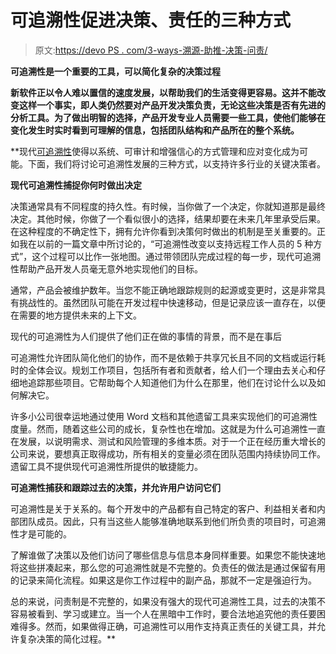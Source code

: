 # 可追溯性促进决策、责任的三种方式

> 原文:[https://devo PS . com/3-ways-溯源-助推-决策-问责/](https://devops.com/3-ways-traceability-boosts-decision-making-accountability/)

**可追溯性是一个重要的工具，可以简化复杂的决策过程**

**新软件正以令人难以置信的速度发展，以帮助我们的生活变得更容易。这并不能改变这样一个事实，即人类仍然要对产品开发决策负责，无论这些决策是否有先进的分析工具。为了做出明智的选择，产品开发专业人员需要一些工具，使他们能够在变化发生时实时看到可理解的信息，包括团队结构和产品所在的整个系统。**

 **现代[可追溯性](https://www.jamasoftware.com/blog/better-product-development-tips-for-traceability/)使得以系统、可审计和增强信心的方式管理和应对变化成为可能。下面，我们将讨论可追溯性发展的三种方式，以支持许多行业的关键决策者。

**现代可追溯性捕捉你何时做出决定**

决策通常具有不同程度的持久性。有时候，当你做了一个决定，你就知道那是最终决定。其他时候，你做了一个看似很小的选择，结果却要在未来几年里承受后果。在这种程度的不确定性下，拥有允许你看到决策何时做出的机制是至关重要的。正如我在以前的一篇文章中所讨论的，“可追溯性改变以支持远程工作人员的 5 种方式”，这个过程可以比作一张地图。通过带领团队完成过程的每一步，现代可追溯性帮助产品开发人员毫无意外地实现他们的目标。

通常，产品会被维护数年。当您不能正确地跟踪规则的起源或变更时，这是非常具有挑战性的。虽然团队可能在开发过程中快速移动，但是记录应该一直存在，以便在需要的地方提供未来的上下文。

现代的可追溯性为人们提供了他们正在做的事情的背景，而不是在事后

可追溯性允许团队简化他们的协作，而不是依赖于共享冗长且不同的文档或运行耗时的全体会议。规划工作项目，包括所有者和贡献者，给人们一个理由去关心和仔细地追踪那些项目。它帮助每个人知道他们为什么在那里，他们在讨论什么以及如何解决它。

许多小公司很幸运地通过使用 Word 文档和其他遗留工具来实现他们的可追溯性度量。然而，随着这些公司的成长，复杂性也在增加。这就是为什么可追溯性一直在发展，以说明需求、测试和风险管理的多维本质。对于一个正在经历重大增长的公司来说，要想真正取得成功，所有相关的变量必须在团队范围内持续协同工作。遗留工具不提供现代可追溯性所提供的敏捷能力。

**可追溯性捕获和跟踪过去的决策，并允许用户访问它们**

可追溯性是关于关系的。每个开发中的产品都有自己特定的客户、利益相关者和内部团队成员。因此，只有当这些人能够准确地联系到他们所负责的项目时，可追溯性才是可能的。

了解谁做了决策以及他们访问了哪些信息与信息本身同样重要。如果您不能快速地将这些拼凑起来，那么您的可追溯性就是不完整的。负责任的做法是通过保留有用的记录来简化流程。如果这是你工作过程中的副产品，那就不一定是强迫行为。

总的来说，问责制是不完整的，如果没有强大的现代可追溯性工具，过去的决策不容易被看到、学习或建立。当一个人在黑暗中工作时，要合法地追究他的责任要困难得多。然而，如果做得正确，可追溯性可以用作支持真正责任的关键工具，并允许复杂决策的简化过程。**